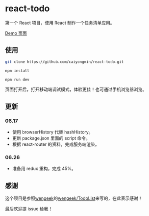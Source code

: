 # react-todo


第一个 React 项目，使用 React 制作一个任务清单应用。

[Demo 页面](http://caiyongmin.github.io/react-todo/)

## 使用

```bash
git clone https://github.com/caiyongmin/react-todo.git

npm install

npm run dev

```

页面打开后，打开移动端调试模式，体验更佳！也可通过手机浏览器浏览。

## 更新

### 06.17

- 使用 browserHistory 代替 hashHistory。
- 更新 package.json 里面的 script 命令。
- 根据 react-router 的资料，完成服务端渲染。

### 06.26

- 准备用 redux 重构，完成 45%。

## 感谢
 
这个项目是参照[wengeek](https://github.com/wengeek)的[wengeek/TodoList](https://github.com/wengeek/TodoList)来写的，在此表示感谢！

最后欢迎提 issue 给我！


